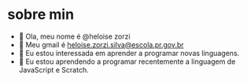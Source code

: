 # sobre min
- 👋 Ola, meu nome é @heloise zorzi
- 👀 Meu gmail é heloise.zorzi.silva@escola.pr.gov.br
- 🌱 Eu estou interessada em aprender a  programar novas linguagens.
- 💞️ Eu estou aprendendo a programar recentemente a linguagem de JavaScript e Scratch.



